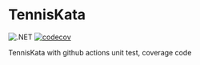 # TennisKata

![.NET](https://github.com/lsaudon/TennisKata/workflows/.NET/badge.svg)
[![codecov](https://codecov.io/gh/lsaudon/TennisKata/branch/master/graph/badge.svg)](https://codecov.io/gh/lsaudon/TennisKata)

TennisKata with github actions unit test, coverage code
